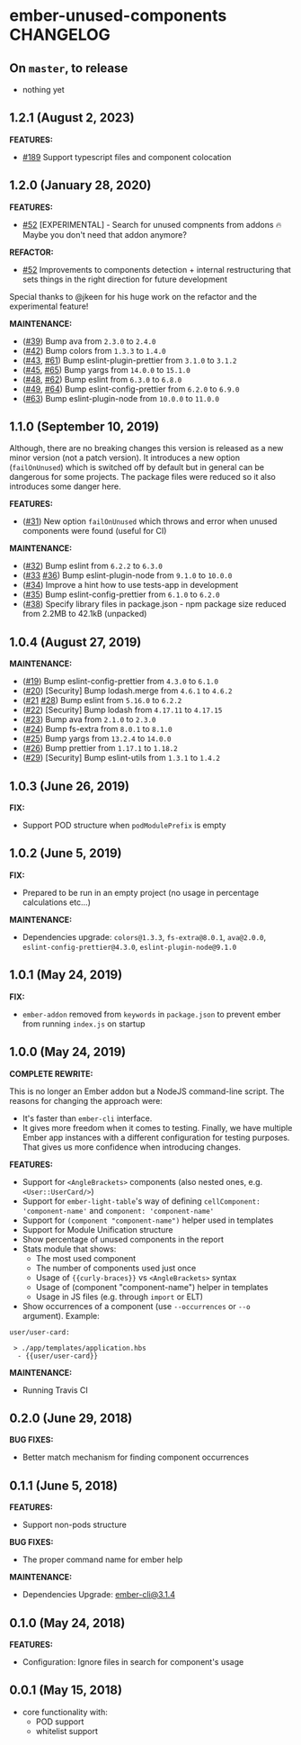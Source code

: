 # ember-unused-components CHANGELOG

## On `master`, to release

- nothing yet

## 1.2.1 (August 2, 2023)

**FEATURES:**
- [#189](https://github.com/vastec/ember-unused-components/pull/189) Support typescript files and component colocation

## 1.2.0 (January 28, 2020)

**FEATURES:**
- [#52](https://github.com/vastec/ember-unused-components/pull/52) [EXPERIMENTAL] - Search for unused compnents from addons :fire: Maybe you don't need that addon anymore? 

**REFACTOR:**
- [#52](https://github.com/vastec/ember-unused-components/pull/52) Improvements to components detection + internal restructuring that sets things in the right direction for future development

Special thanks to @jkeen for his huge work on the refactor and the experimental feature!

**MAINTENANCE:**
- ([#39](https://github.com/vastec/ember-unused-components/pull/39)) Bump ava from `2.3.0` to `2.4.0`
- ([#42](https://github.com/vastec/ember-unused-components/pull/42)) Bump colors from `1.3.3` to `1.4.0`
- ([#43](https://github.com/vastec/ember-unused-components/pull/43), [#61](https://github.com/vastec/ember-unused-components/pull/61)) Bump eslint-plugin-prettier from `3.1.0` to `3.1.2`
- ([#45](https://github.com/vastec/ember-unused-components/pull/45), [#65](https://github.com/vastec/ember-unused-components/pull/65)) Bump yargs from `14.0.0` to `15.1.0`
- ([#48](https://github.com/vastec/ember-unused-components/pull/48), [#62](https://github.com/vastec/ember-unused-components/pull/62)) Bump eslint from `6.3.0` to `6.8.0`
- ([#49](https://github.com/vastec/ember-unused-components/pull/49), [#64](https://github.com/vastec/ember-unused-components/pull/64)) Bump eslint-config-prettier from `6.2.0` to `6.9.0`
- ([#63](https://github.com/vastec/ember-unused-components/pull/63)) Bump eslint-plugin-node from `10.0.0` to `11.0.0`

## 1.1.0 (September 10, 2019)

Although, there are no breaking changes this version is released as a new minor version (not a patch version). It introduces a new option (`failOnUnused`) which is switched off by default but in general can be dangerous for some projects. The package files were reduced so it also introduces some danger here.

**FEATURES:**

- ([#31](https://github.com/vastec/ember-unused-components/pull/31)) New option `failOnUnused` which throws and error when unused components were found (useful for CI) 

**MAINTENANCE:**
- ([#32](https://github.com/vastec/ember-unused-components/pull/32)) Bump eslint from `6.2.2` to `6.3.0`
- ([#33](https://github.com/vastec/ember-unused-components/pull/33) [#36](https://github.com/vastec/ember-unused-components/pull/36)) Bump eslint-plugin-node from `9.1.0` to `10.0.0`
- ([#34](https://github.com/vastec/ember-unused-components/pull/34)) Improve a hint how to use tests-app in development
- ([#35](https://github.com/vastec/ember-unused-components/pull/34)) Bump eslint-config-prettier from `6.1.0` to `6.2.0`
- ([#38](https://github.com/vastec/ember-unused-components/pull/38)) Specify library files in package.json - npm package size reduced from 2.2MB to 42.1kB (unpacked)

## 1.0.4 (August 27, 2019)

**MAINTENANCE:**
- ([#19](https://github.com/vastec/ember-unused-components/pull/19)) Bump eslint-config-prettier from `4.3.0` to `6.1.0`
- ([#20](https://github.com/vastec/ember-unused-components/pull/20)) [Security] Bump lodash.merge from `4.6.1` to `4.6.2`
- ([#21](https://github.com/vastec/ember-unused-components/pull/21) [#28](https://github.com/vastec/ember-unused-components/pull/28)) Bump eslint from `5.16.0` to `6.2.2`
- ([#22](https://github.com/vastec/ember-unused-components/pull/22)) [Security] Bump lodash from `4.17.11` to `4.17.15`
- ([#23](https://github.com/vastec/ember-unused-components/pull/23)) Bump ava from `2.1.0` to `2.3.0`
- ([#24](https://github.com/vastec/ember-unused-components/pull/24)) Bump fs-extra from `8.0.1` to `8.1.0`
- ([#25](https://github.com/vastec/ember-unused-components/pull/25)) Bump yargs from `13.2.4` to `14.0.0`
- ([#26](https://github.com/vastec/ember-unused-components/pull/26)) Bump prettier from `1.17.1` to `1.18.2`
- ([#29](https://github.com/vastec/ember-unused-components/pull/29)) [Security] Bump eslint-utils from `1.3.1` to `1.4.2`

## 1.0.3 (June 26, 2019)

**FIX:**
- Support POD structure when `podModulePrefix` is empty

## 1.0.2 (June 5, 2019)

**FIX:**
- Prepared to be run in an empty project (no usage in percentage calculations etc...)

**MAINTENANCE:**
- Dependencies upgrade: `colors@1.3.3`, `fs-extra@8.0.1`, `ava@2.0.0`, `eslint-config-prettier@4.3.0`, `eslint-plugin-node@9.1.0`
  
## 1.0.1 (May 24, 2019)

**FIX:**
- `ember-addon` removed from `keywords` in `package.json` to prevent ember from running `index.js` on startup

## 1.0.0 (May 24, 2019)

**COMPLETE REWRITE:**

This is no longer an Ember addon but a NodeJS command-line script. The reasons for changing the approach were:
- It's faster than `ember-cli` interface.
- It gives more freedom when it comes to testing. Finally, we have multiple Ember app instances with a different configuration for testing purposes.
That gives us more confidence when introducing changes.

**FEATURES:**

- Support for `<AngleBrackets>` components (also nested ones, e.g. `<User::UserCard/>`)
- Support for `ember-light-table`'s way of defining `cellComponent: 'component-name'` and `component: 'component-name'`
- Support for `(component "component-name")` helper used in templates
- Support for Module Unification structure
- Show percentage of unused components in the report
- Stats module that shows:
  - The most used component
  - The number of components used just once
  - Usage of `{{curly-braces}}` vs `<AngleBrackets>` syntax
  - Usage of (component "component-name") helper in templates
  - Usage in JS files (e.g. through `import` or ELT)
- Show occurrences of a component (use `--occurrences` or `--o` argument). Example:
```
user/user-card:

 > ./app/templates/application.hbs
  - {{user/user-card}}
```

**MAINTENANCE:**
- Running Travis CI

## 0.2.0 (June 29, 2018)

**BUG FIXES:**

- Better match mechanism for finding component occurrences

## 0.1.1 (June 5, 2018)

**FEATURES:**

- Support non-pods structure

**BUG FIXES:**

- The proper command name for ember help

**MAINTENANCE:**

- Dependencies Upgrade: ember-cli@3.1.4

## 0.1.0 (May 24, 2018)

**FEATURES:**

- Configuration: Ignore files in search for component's usage

## 0.0.1 (May 15, 2018)

- core functionality with: 
  - POD support
  - whitelist support
